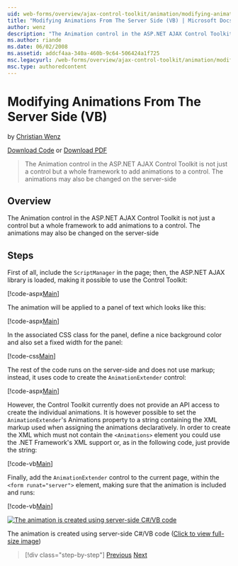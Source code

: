 ```yaml
---
uid: web-forms/overview/ajax-control-toolkit/animation/modifying-animations-from-the-server-side-vb
title: "Modifying Animations From The Server Side (VB) | Microsoft Docs"
author: wenz
description: "The Animation control in the ASP.NET AJAX Control Toolkit is not just a control but a whole framework to add animations to a control. The animations may also..."
ms.author: riande
ms.date: 06/02/2008
ms.assetid: addcf4aa-340a-460b-9c64-506424a1f725
msc.legacyurl: /web-forms/overview/ajax-control-toolkit/animation/modifying-animations-from-the-server-side-vb
msc.type: authoredcontent
---
```

# Modifying Animations From The Server Side (VB)

by [Christian Wenz](https://github.com/wenz)

[Download Code](http://download.microsoft.com/download/f/9/a/f9a26acd-8df4-4484-8a18-199e4598f411/Animation9.vb.zip) or [Download PDF](http://download.microsoft.com/download/6/7/1/6718d452-ff89-4d3f-a90e-c74ec2d636a3/animation9VB.pdf)

> The Animation control in the ASP.NET AJAX Control Toolkit is not just a control but a whole framework to add animations to a control. The animations may also be changed on the server-side


## Overview

The Animation control in the ASP.NET AJAX Control Toolkit is not just a control but a whole framework to add animations to a control. The animations may also be changed on the server-side

## Steps

First of all, include the `ScriptManager` in the page; then, the ASP.NET AJAX library is loaded, making it possible to use the Control Toolkit:

[!code-aspx[Main](modifying-animations-from-the-server-side-vb/samples/sample1.aspx)]

The animation will be applied to a panel of text which looks like this:

[!code-aspx[Main](modifying-animations-from-the-server-side-vb/samples/sample2.aspx)]

In the associated CSS class for the panel, define a nice background color and also set a fixed width for the panel:

[!code-css[Main](modifying-animations-from-the-server-side-vb/samples/sample3.css)]

The rest of the code runs on the server-side and does not use markup; instead, it uses code to create the `AnimationExtender` control:

[!code-aspx[Main](modifying-animations-from-the-server-side-vb/samples/sample4.aspx)]

However, the Control Toolkit currently does not provide an API access to create the individual animations. It is however possible to set the `AnimationExtender`'s Animations property to a string containing the XML markup used when assigning the animations declaratively. In order to create the XML which must not contain the `<Animations>` element you could use the .NET Framework's XML support or, as in the following code, just provide the string:

[!code-vb[Main](modifying-animations-from-the-server-side-vb/samples/sample5.vb)]

Finally, add the `AnimationExtender` control to the current page, within the `<form runat="server">` element, making sure that the animation is included and runs:

[!code-vb[Main](modifying-animations-from-the-server-side-vb/samples/sample6.vb)]


[![The animation is created using server-side C#/VB code](modifying-animations-from-the-server-side-vb/_static/image2.png)](modifying-animations-from-the-server-side-vb/_static/image1.png)

The animation is created using server-side C#/VB code ([Click to view full-size image](modifying-animations-from-the-server-side-vb/_static/image3.png))

> [!div class="step-by-step"]
> [Previous](triggering-an-animation-in-another-control-vb.md)
> [Next](executing-animations-using-client-side-code-vb.md)
